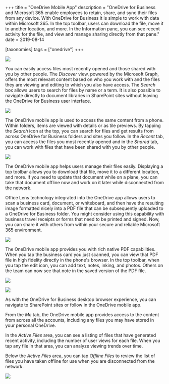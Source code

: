 +++
title = "OneDrive Mobile App"
description = "OneDrive for Business and Microsoft 365 enable employees to retain, share, and sync their files from any device. With OneDrive for Business it is simple to work with data within Microsoft 365. In the top toolbar, users can download the file, move it to another location, and more. In the Information pane, you can see recent activity for the file, and view and manage sharing directly from that pane."
date = 2019-08-14

[taxonomies]
tags = ["onedrive"]
+++

![](https://o365hq.com/images/484.png)

You can easily access files most recently opened and those shared with
you by other people. The *Discover* view, powered by the Microsoft
Graph, offers the most relevant content based on who you work with and
the files they are viewing and editing to which you also have access.
The *Search* box allows users to search for files by name or a term. It
is also possible to navigate directly to document libraries in
SharePoint sites without leaving the OneDrive for Business user
interface.

![](https://o365hq.com/images/485.png)

The OneDrive mobile app is used to access the same content from a phone.
Within folders, items are viewed with details or as tile previews. By
tapping the *Search* icon at the top, you can search for files and get
results from across OneDrive for Business folders and sites you follow.
In the *Recent* tab, you can access the files you most recently opened
and in the *Shared* tab, you can work with files that have been shared
with you by other people.

![](https://o365hq.com/images/486.png)

The OneDrive mobile app helps users manage their files easily. Displaying a
top toolbar allows you to download that file, move it to a different
location, and more. If you need to update that document while on a
plane, you can take that document offline now and work on it later while
disconnected from the network.

Office Lens technology integrated into the OneDrive app allows users to
scan a business card, document, or whiteboard, and then have the
resulting image formatted nicely into a PDF file that can be
subsequently uploaded to a OneDrive for Business folder. You might
consider using this capability with business travel receipts or forms
that need to be printed and signed. Now, you can share it with others
from within your secure and reliable Microsoft 365 environment.

![](https://o365hq.com/images/487.png)

The OneDrive mobile app provides you with rich native PDF
capabilities. When you tap the business card you just scanned, you can
view that PDF file in high fidelity directly in the phone's
browser. In the top toolbar, when you tap the edit icon, you can add
text, notes, inking, and photos. Others on the team can now see that
note in the saved version of the PDF file.

![](https://o365hq.com/images/489.png)

![](https://o365hq.com/images/490.png)

As with the OneDrive for Business desktop browser experience, you can
navigate to SharePoint sites or follow in the OneDrive mobile app.

From the *Me* tab, the OneDrive mobile app provides access to the
content from across all the accounts, including any files you may have
stored in your personal OneDrive.

In the *Active Files* area, you can see a listing of files that have
generated recent activity, including the number of user views for each
file. When you tap any file in that area, you can analyze viewing trends
over time.

Below the *Active Files* area, you can tap *Offline Files* to review the
list of files you have taken offline for use when you are disconnected
from the network.

![](https://o365hq.com/images/488.png)
